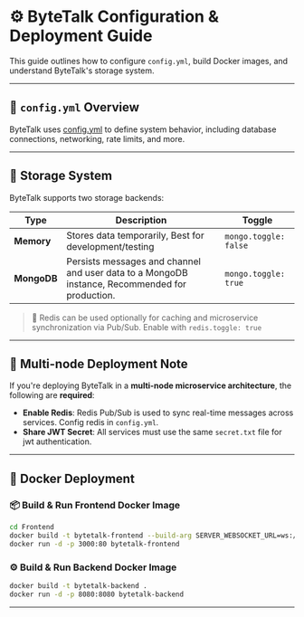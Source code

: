 
# ⚙️ ByteTalk Configuration & Deployment Guide

This guide outlines how to configure `config.yml`, build Docker images, and understand ByteTalk's storage system.

---

## 📄 `config.yml` Overview

ByteTalk uses [config.yml](../backend/src/main/java/me/teixayo/bytetalk/resources/config.yml) to define system behavior, including database connections, networking, rate limits, and more.

---

## 💾 Storage System

ByteTalk supports two storage backends:

| Type      | Description                                                                                    | Toggle          |
|-----------|------------------------------------------------------------------------------------------------|-----------------|
| **Memory**| Stores data temporarily, Best for development/testing                                          | `mongo.toggle: false` |
| **MongoDB** | Persists messages and channel and user data to a MongoDB instance, Recommended for production. | `mongo.toggle: true` |

> 🔁 Redis can be used optionally for caching and microservice synchronization via Pub/Sub. Enable with `redis.toggle: true`

---

## 🔑 Multi-node Deployment Note

If you're deploying ByteTalk in a **multi-node microservice architecture**, the following are **required**:

- **Enable Redis**: Redis Pub/Sub is used to sync real-time messages across services. Config redis in `config.yml`.
- **Share JWT Secret**: All services must use the same `secret.txt` file for jwt authentication.


---

## 🐳 Docker Deployment

### 📦 Build & Run Frontend Docker Image

```bash
cd Frontend
docker build -t bytetalk-frontend --build-arg SERVER_WEBSOCKET_URL=ws://localhost:8080 .
docker run -d -p 3000:80 bytetalk-frontend
```

### ⚙️ Build & Run Backend Docker Image

```bash
docker build -t bytetalk-backend .
docker run -d -p 8080:8080 bytetalk-backend
```
---
